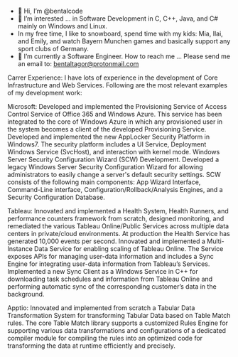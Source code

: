 - 👋 Hi, I’m @bentalcode
- 👀 I’m interested ... in Software Development in C, C++, Java, and C# mainly on Windows and Linux.
- In my free time, I like to snowboard, spend time with my kids: Mia, Ilai, and Emily, and watch Bayern Munchen games and basically support any sport clubs of Germany. 
- 🌱 I’m currently a Software Engineer.
How to reach me ... Please send me an email to: bentaltagor@protonmail.com

Carrer Experience:
I have lots of experience in the development of Core Infrastructure and Web Services. Following are the most relevant examples of my development work:

Microsoft:
Developed and implemented the Provisioning Service of Access Control Service of Office 365 and Windows Azure. This service has been integrated to the core of Windows Azure in which any provisioned user in the system becomes a client of the developed Provisioning Service.
Developed and implemented the new AppLocker Security Platform in Windows7. The security platform includes a UI Service, Deployment Windows Service (SvcHost), and interaction with kernel mode.
Windows Server Security Configuration Wizard (SCW) Development. Developed a legacy Windows Server Security Configuration Wizard for allowing administrators to easily change a server's default security settings. SCW consists of the following main components: App Wizard Interface, Command-Line interface, Configuration/Rollback/Analysis Engines, and a Security Configuration Database.

Tableau:
Innovated and implemented a Health System, Health Runners, and performance counters framework from scratch, designed monitoring, and remediated the various Tableau Online/Public Services across multiple data centers in private/cloud environments. At production the Health Service has generated 10,000 events per second.
Innovated and implemented a Multi-Instance Data Service for enabling scaling of Tableau Online. The Service exposes APIs for managing user-data information and includes a Sync Engine for integrating user-data information from Tableau’s Services.
Implemented a new Sync Client as a Windows Service in C++ for downloading task schedules and information from Tableau Online and performing automatic sync of the corresponding customer’s data in the background.

Apptio:
Innovated and implemented from scratch a Tabular Data Transformation System for transforming Tabular Data based on Table Match rules. The core Table Match library supports a customized Rules Engine for supporting various data transformations and configurations of a dedicated compiler module for compiling the rules into an optimized code for transforming the data at runtime efficiently and precisely.

<!---
bentalcode/bentalcode is a ✨ special ✨ repository because its `README.md` (this file) appears on your GitHub profile.
You can click the Preview link to take a look at your changes.
--->
